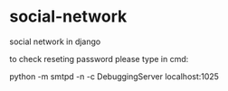 # social-network
social network in django

to check reseting password please type in cmd:

python -m smtpd -n -c DebuggingServer localhost:1025
